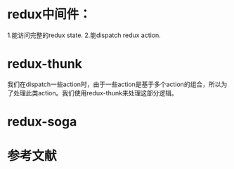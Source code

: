 # redux中间件：
1.能访问完整的redux state.
2.能dispatch redux action.

# redux-thunk
我们在dispatch一些action时，由于一些action是基于多个action的组合，所以为了处理此类action。我们使用redux-thunk来处理这部分逻辑。

# redux-soga

# 参考文献
